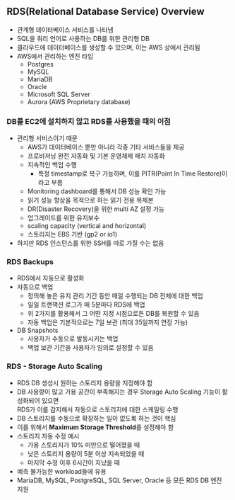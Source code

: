 ## RDS(Relational Database Service) Overview

- 관계형 데이터베이스 서비스를 나타냄
- SQL을 쿼리 언어로 사용하는 DB를 위한 관리형 DB
- 클라우드에 데이터베이스를 생성할 수 있으며, 이는 AWS 상에서 관리됨
- AWS에서 관리하는 엔진 타입
  - Postgres
  - MySQL
  - MariaDB
  - Oracle
  - Microsoft SQL Server
  - Aurora (AWS Proprietary database)

### DB를 EC2에 설치하지 않고 RDS를 사용했을 때의 이점

- 관리형 서비스이기 때문
  - AWS가 데이터베이스 뿐만 아니라 각종 기타 서비스들을 제공
  - 프로비저닝 완전 자동화 및 기본 운영체제 패치 자동화
  - 지속적인 백업 수행
    - 특정 timestamp로 복구 가능하며, 이를 PITR(Point In Time Restore)이라고 부름
  - Monitoring dashboard를 통해서 DB 성능 확인 가능
  - 읽기 성능 향상을 목적으로 하는 읽기 전용 복제본
  - DR(Disaster Recovery)을 위한 multi AZ 설정 가능
  - 업그레이드를 위한 유지보수
  - scaling capacity (vertical and horizontal)
  - 스토리지는 EBS 기반 (gp2 or io1)
- 하지만 RDS 인스턴스를 위한 SSH를 따로 가질 수는 없음

### RDS Backups

- RDS에서 자동으로 활성화
- 자동으로 백업
  - 정의해 놓은 유지 관리 기간 동안 매일 수행되는 DB 전체에 대한 백업
  - 일일 트랜잭션 로그가 매 5분마다 RDS에 백업
  - 위 2가지를 활용해서 그 어떤 지정 시점으로든 DB를 복원할 수 있음
  - 자동 백업은 기본적으로는 7일 보관 (최대 35일까지 연장 가능)
- DB Snapshots
  - 사용자가 수동으로 발동시키는 백업
  - 백업 보관 기간을 사용자가 임의로 설정할 수 있음

### RDS - Storage Auto Scaling

- RDS DB 생성시 원하는 스토리지 용량을 지정해야 함
- DB 사용량이 많고 가용 공간이 부족해지는 경우 Storage Auto Scaling 기능이 활성화되어 있으면<br>RDS가 이를 감지해서 자동으로 스토리지에 대한 스케일링 수행
- DB 스토리지를 수동으로 확장하는 일이 없도록 하는 것이 핵심
- 이를 위해서 **Maximum Storage Threshold**를 설정해야 함
- 스토리지 자동 수정 예시
  - 가용 스토리지가 10% 미만으로 떨어졌을 때
  - 낮은 스토리지 용량이 5분 이상 지속되었을 때
  - 마지막 수정 이후 6시간이 지났을 때
- 예측 불가능한 workload들에 유용
- MariaDB, MySQL, PostgreSQL, SQL Server, Oracle 등 모든 RDS DB 엔진 지원
